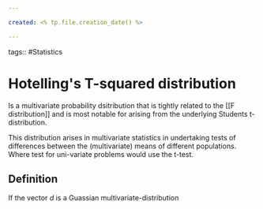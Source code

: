 ```yaml
---

created: <% tp.file.creation_date() %>

---
```

tags:: #Statistics 

# Hotelling's T-squared distribution

Is a multivariate probability dsitribution that is tightly related to the [[F distribution]] and is most notable for arising from the underlying Students t-distribution.

This distribution arises in multivariate statistics in undertaking tests of differences between the (multivariate) means of different populations. Where test for uni-variate problems would use the t-test.

## Definition

If the vector $d$ is a Guassian multivariate-distribution 